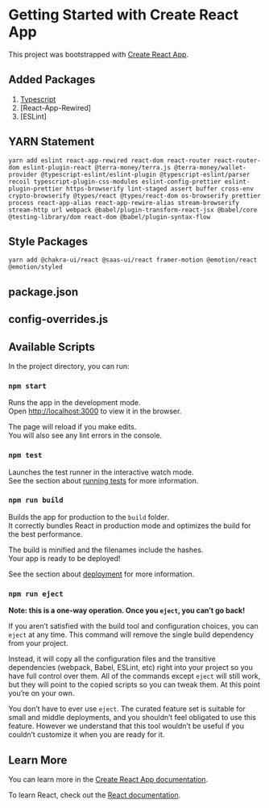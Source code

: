 # Getting Started with Create React App

This project was bootstrapped with [Create React App](https://github.com/facebook/create-react-app).

## Added Packages

1. [Typescript](https://www.typescriptlang.org/)
1. [React-App-Rewired]
1. [ESLint]

## YARN Statement

`yarn add eslint react-app-rewired react-dom react-router react-router-dom eslint-plugin-react @terra-money/terra.js @terra-money/wallet-provider @typescript-eslint/eslint-plugin @typescript-eslint/parser recoil typescript-plugin-css-modules eslint-config-prettier eslint-plugin-prettier https-browserify lint-staged assert buffer cross-env crypto-browserify @types/react @types/react-dom os-browserify prettier process react-app-alias react-app-rewire-alias stream-browserify stream-http url webpack @babel/plugin-transform-react-jsx @babel/core @testing-library/dom react-dom @babel/plugin-syntax-flow`

## Style Packages

`yarn add @chakra-ui/react @saas-ui/react framer-motion @emotion/react @emotion/styled`

## package.json

## config-overrides.js


## Available Scripts

In the project directory, you can run:

### `npm start`

Runs the app in the development mode.\
Open [http://localhost:3000](http://localhost:3000) to view it in the browser.

The page will reload if you make edits.\
You will also see any lint errors in the console.

### `npm test`

Launches the test runner in the interactive watch mode.\
See the section about [running tests](https://facebook.github.io/create-react-app/docs/running-tests) for more information.

### `npm run build`

Builds the app for production to the `build` folder.\
It correctly bundles React in production mode and optimizes the build for the best performance.

The build is minified and the filenames include the hashes.\
Your app is ready to be deployed!

See the section about [deployment](https://facebook.github.io/create-react-app/docs/deployment) for more information.

### `npm run eject`

**Note: this is a one-way operation. Once you `eject`, you can’t go back!**

If you aren’t satisfied with the build tool and configuration choices, you can `eject` at any time. This command will remove the single build dependency from your project.

Instead, it will copy all the configuration files and the transitive dependencies (webpack, Babel, ESLint, etc) right into your project so you have full control over them. All of the commands except `eject` will still work, but they will point to the copied scripts so you can tweak them. At this point you’re on your own.

You don’t have to ever use `eject`. The curated feature set is suitable for small and middle deployments, and you shouldn’t feel obligated to use this feature. However we understand that this tool wouldn’t be useful if you couldn’t customize it when you are ready for it.

## Learn More

You can learn more in the [Create React App documentation](https://facebook.github.io/create-react-app/docs/getting-started).

To learn React, check out the [React documentation](https://reactjs.org/).
